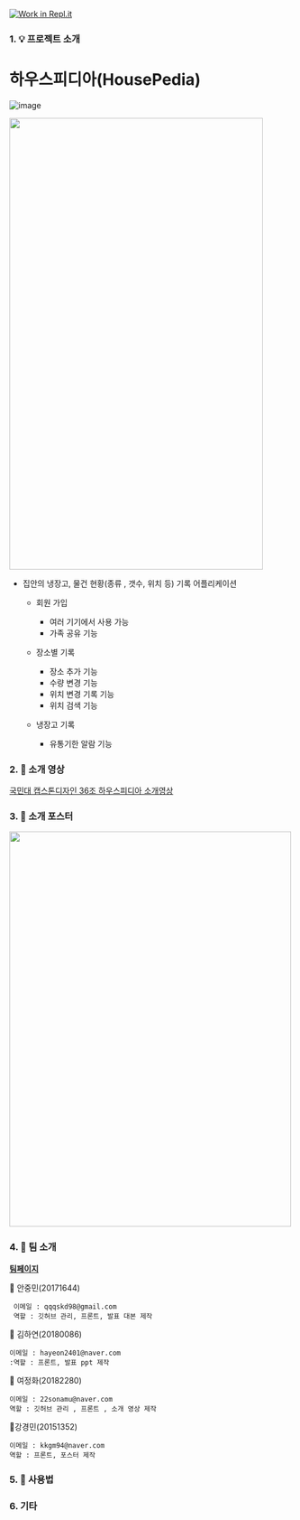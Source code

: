 [![Work in Repl.it](https://classroom.github.com/assets/work-in-replit-14baed9a392b3a25080506f3b7b6d57f295ec2978f6f33ec97e36a161684cbe9.svg)](https://classroom.github.com/online_ide?assignment_repo_id=380312&assignment_repo_type=GroupAssignmentRepo)






### 1. :bulb: 프로젝트 소개



# 하우스피디아(HousePedia)

![image](https://user-images.githubusercontent.com/73538957/113483646-7c5cb380-94df-11eb-9993-ccc7141503f1.png)



<img src = "https://user-images.githubusercontent.com/73538957/118979211-325a5f00-b9b3-11eb-84d4-db0ce5c8daa7.gif" height=800px width=450px>



- 집안의 냉장고, 물건 현황(종류 , 갯수, 위치 등) 기록 어플리케이션
  - 회원 가입 
    - 여러 기기에서 사용 가능
    - 가족 공유 기능
  - 장소별 기록
    - 장소 추가 기능
    - 수량 변경 기능
    - 위치 변경 기록 기능
    - 위치 검색 기능
  - 냉장고 기록
    
    - 유통기한 알람 기능
    

### 2. :movie_camera: 소개 영상


[국민대 캡스톤디자인 36조 하우스피디아 소개영상](https://youtu.be/_BJ_OW8P9FE)



### 3. 🚩 소개 포스터


<img src ="https://user-images.githubusercontent.com/73538957/116708858-16dee280-aa0b-11eb-9de3-5d0a05a2ad0e.png" height=700px width=500dx>


### 4. :ghost: 팀 소개

[**팀페이지**](https://github.com/kookmin-sw/capstone-2021-36/)


:balloon: 안중민(20171644)
  
 


```
 이메일 : qqqskd98@gmail.com
 역할 : 깃허브 관리, 프론트, 발표 대본 제작
```
 

:balloon: 김하연(20180086)



```
이메일 : hayeon2401@naver.com
:역할 : 프론트, 발표 ppt 제작
```


:balloon: 여정화(20182280)



```
이메일 : 22sonamu@naver.com
역할 : 깃허브 관리 , 프론트 , 소개 영상 제작
```

:balloon:강경민(20151352)




```
이메일 : kkgm94@naver.com
역할 : 프론트, 포스터 제작
```


### 5. :key: 사용법



### 6. 기타




